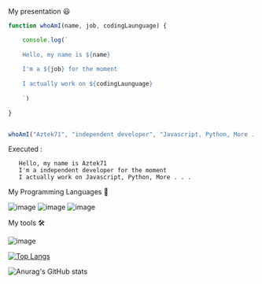 My presentation 😃

``` javascript
function whoAmI(name, job, codingLaunguage) {

    console.log(`
    
    Hello, my name is ${name}
    
    I'm a ${job} for the moment
    
    I actually work on ${codingLaunguage}
    
    `)
    
}


whoAmI("Aztek71", "independent developer", "Javascript, Python, More . . .")
 ```
 
 Executed : 
 ```
    Hello, my name is Aztek71
    I'm a independent developer for the moment
    I actually work on Javascript, Python, More . . .

 ```



My Programming Languages 🌌

![image](https://user-images.githubusercontent.com/69500496/131243616-8cb5d5b6-69b2-404f-b3b6-37b3cba1aa13.png) ![image](https://user-images.githubusercontent.com/69500496/131243611-cd106e78-2372-423d-8154-39d0fefb41c1.png)  ![image](https://user-images.githubusercontent.com/69500496/131243599-17e61131-6a90-4a25-ac10-2c39e511b593.png) 

My tools 🛠️

![image](https://user-images.githubusercontent.com/69500496/131243675-def8b50a-a07c-4b15-8ea8-e41834a99c45.png)






[![Top Langs](https://github-readme-stats.vercel.app/api/top-langs/?username=Aztek71&layout=compact&theme=dark&title_color=blue&locale=en&show_icons=true)](https://github.com/anuraghazra/github-readme-stats)

![Anurag's GitHub stats](https://github-readme-stats.vercel.app/api?username=Aztek71&show_icons=true&theme=radical)

<!--
**Aztek71/Aztek71** is a ✨ _special_ ✨ repository because its `README.md` (this file) appears on your GitHub profile.

Here are some ideas to get you started:

- 🔭 I’m currently working on ...
- 🌱 I’m currently learning ...
- 👯 I’m looking to collaborate on ...
- 🤔 I’m looking for help with ...
- 💬 Ask me about ...
- 📫 How to reach me: ...
- 😄 Pronouns: ...
- ⚡ Fun fact: ...
-->
